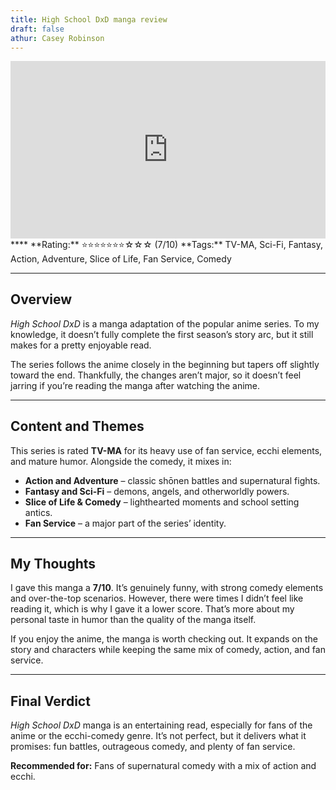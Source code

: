 ```yaml
---
title: High School DxD manga review
draft: false
athur: Casey Robinson
---
```

<div style="position:relative; padding-bottom:56.25%; height:0; overflow:hidden;">
  <iframe src="https://www.youtube.com/embed/VIDEO_ID"
      style="position:absolute; top:0; left:0; width:100%; height:100%; border:0;"
      allowfullscreen>
  </iframe>
</div>
****
**Rating:** ⭐⭐⭐⭐⭐⭐⭐☆☆☆ (7/10)  
**Tags:** TV-MA, Sci-Fi, Fantasy, Action, Adventure, Slice of Life, Fan Service, Comedy  

---

## Overview
*High School DxD* is a manga adaptation of the popular anime series. To my knowledge, it doesn’t fully complete the first season’s story arc, but it still makes for a pretty enjoyable read.  

The series follows the anime closely in the beginning but tapers off slightly toward the end. Thankfully, the changes aren’t major, so it doesn’t feel jarring if you’re reading the manga after watching the anime.  

---

## Content and Themes
This series is rated **TV-MA** for its heavy use of fan service, ecchi elements, and mature humor. Alongside the comedy, it mixes in:  

- **Action and Adventure** – classic shōnen battles and supernatural fights.  
- **Fantasy and Sci-Fi** – demons, angels, and otherworldly powers.  
- **Slice of Life & Comedy** – lighthearted moments and school setting antics.  
- **Fan Service** – a major part of the series’ identity.  

---

## My Thoughts
I gave this manga a **7/10**. It’s genuinely funny, with strong comedy elements and over-the-top scenarios. However, there were times I didn’t feel like reading it, which is why I gave it a lower score. That’s more about my personal taste in humor than the quality of the manga itself.  

If you enjoy the anime, the manga is worth checking out. It expands on the story and characters while keeping the same mix of comedy, action, and fan service.  

---

## Final Verdict
*High School DxD* manga is an entertaining read, especially for fans of the anime or the ecchi-comedy genre. It’s not perfect, but it delivers what it promises: fun battles, outrageous comedy, and plenty of fan service.  

**Recommended for:** Fans of supernatural comedy with a mix of action and ecchi.  
